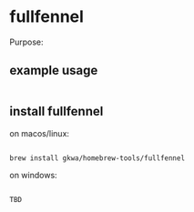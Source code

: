 # fullfennel

Purpose:


## example usage

```bash


```

## install fullfennel


on macos/linux:
```bash

brew install gkwa/homebrew-tools/fullfennel

```


on windows:

```powershell

TBD

```
